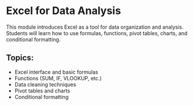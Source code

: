 # Excel for Data Analysis

This module introduces Excel as a tool for data organization and analysis. Students will learn how to use formulas, functions, pivot tables, charts, and conditional formatting.

## Topics:
- Excel interface and basic formulas
- Functions (SUM, IF, VLOOKUP, etc.)
- Data cleaning techniques
- Pivot tables and charts
- Conditional formatting
